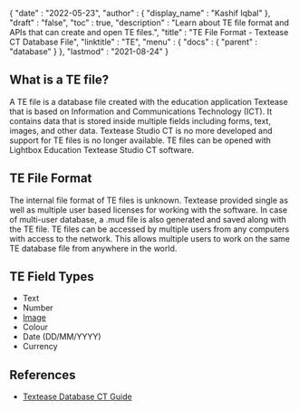 {
  "date" : "2022-05-23",
  "author" : {
    "display_name" : "Kashif Iqbal"
  },
  "draft" : "false",
  "toc" : true,
  "description" : "Learn about TE file format and APIs that can create and open TE files.",
  "title" : "TE File Format - Textease CT Database File",
  "linktitle" : "TE",
  "menu" : {
    "docs" : {
      "parent" : "database"
    }
  },
  "lastmod" : "2021-08-24"
}

## What is a TE file?

A TE file is a database file created with the education application Textease that is based on Information and Communications Technology (ICT). It contains data that is stored inside multiple fields including forms, text, images, and other data. Textease Studio CT is no more developed and support for TE files is no longer available. TE files can be opened with Lightbox Education Textease Studio CT software.

## TE File Format

The internal file format of TE files is unknown. Textease provided single as well as multiple user based licenses for working with the software. In case of multi-user database, a .mud file is also generated and saved along with the TE file. TE files can be accessed by multiple users from any computers with access to the network. This allows multiple users to work on the same TE database file from anywhere in the world.

## TE Field Types

 * Text
 * Number
 * [Image](/image/)
 * Colour
 * Date (DD/MM/YYYY)
 * Currency

## References ##

* [Textease Database CT Guide](https://products.conholdate.app/viewer/view/8MPsb0m0GyulEw3GO/textease-database-ct-guide.pdf?preview=true.pdf)
